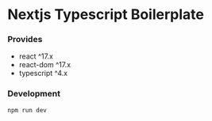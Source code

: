 # Nextjs Typescript Boilerplate

### Provides

- react ^17.x
- react-dom ^17.x
- typescript ^4.x

### Development

`npm run dev`
